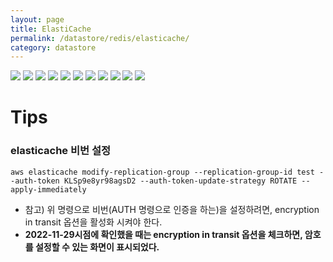 ```yaml
---
layout: page
title: ElastiCache
permalink: /datastore/redis/elasticache/
category: datastore
---
```



![](/images/datastore/redis/elastic-cache-01.png)
![](/images/datastore/redis/elastic-cache-02.png)
![](/images/datastore/redis/elastic-cache-03.png)
![](/images/datastore/redis/elastic-cache-04.png)
![](/images/datastore/redis/elastic-cache-05.png)
![](/images/datastore/redis/elastic-cache-06.png)
![](/images/datastore/redis/elastic-cache-07.png)
![](/images/datastore/redis/elastic-cache-08.png)
![](/images/datastore/redis/elastic-cache-09.png)
![](/images/datastore/redis/elastic-cache-10.png)
![](/images/datastore/redis/elastic-cache-11.png)


# Tips

### elasticache 비번 설정

```
aws elasticache modify-replication-group --replication-group-id test --auth-token KLSp9e8yr98agsD2 --auth-token-update-strategy ROTATE --apply-immediately
```

 * 참고) 위 명령으로 비번(AUTH 명령으로 인증을 하는)을 설정하려면, encryption in transit 옵션을 활성화 시켜야 한다.
 * **2022-11-29시점에 확인했을 때는 encryption in transit 옵션을 체크하면, 암호를 설정할 수 있는 화면이 표시되었다.**
